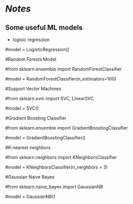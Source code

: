 # **_Notes_**

## Some useful ML models

* logisic regression

#model = LogisticRegression()

#Random Forests Model

#from sklearn.ensemble import RandomForestClassifier

#model = RandomForestClassifier(n_estimators=100)

#Support Vector Machines

#from sklearn.svm import SVC, LinearSVC

#model = SVC()

#Gradient Boosting Classifier

#from sklearn.ensemble import GradientBoostingClassifier

#model = GradientBoostingClassifier()

#K-nearest neighbors

#from sklearn.neighbors import KNeighborsClassifier

#model = KNeighborsClassifier(n_neighbors = 3)

#Gaussian Naive Bayes

#from sklearn.naive_bayes import GaussianNB

#model = GaussianNB()
